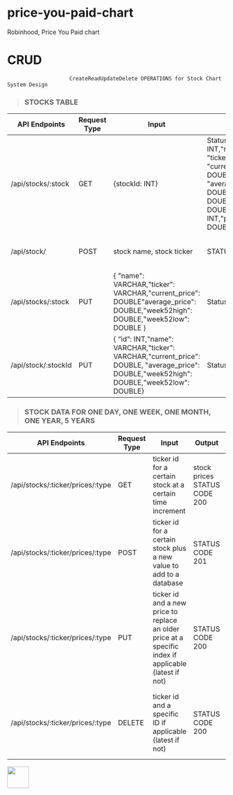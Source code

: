 # price-you-paid-chart
Robinhood, Price You Paid chart

# CRUD
                        
                        CreateReadUpdateDelete OPERATIONS for Stock Chart System Design



> ### STOCKS TABLE

| API Endpoints  | Request Type | Input | Output | Description  |
| ------------- | ------------- | ------------- | ------------- | ------------- | 
| /api/stocks/:stock | GET  | {stockId: INT} | Status: 200 {"id": INT,"name": VARCHAR "ticker": VARCHAR, "current_price": DOUBLE, "average_price": DOUBLE,"week52high": DOUBLE ,"week52low": DOUBLE,"stockId": INT,"pip": INT,"pia": DOUBLE,"pppi": INT}| This request will return record of the stockId request from stocks tables  |
| /api/stock/ | POST  | stock name, stock ticker   | STATUS CODE 201  | Insert a new stock into the database  | 
| /api/stocks/:stock | PUT  |  { "name": VARCHAR,"ticker": VARCHAR,"current_price": DOUBLE"average_price": DOUBLE,"week52high": DOUBLE,"week52low": DOUBLE }| Status:201 Created| This will add a new  record to stocks table |
| /api/stock/:stockId | PUT  |  { “id”: INT,"name": VARCHAR,"ticker": VARCHAR,"current_price": DOUBLE, "average_price": DOUBLE,"week52high": DOUBLE,"week52low": DOUBLE}| Status:200| This will update the given stockId if it exists in the stocks table.  |



> ### STOCK DATA FOR ONE DAY, ONE WEEK, ONE MONTH, ONE YEAR, 5 YEARS

| API Endpoints  | Request Type | Input | Output | Description  |
| ------------- | ------------- | ------------- | ------------- | ------------- | 
| /api/stocks/:ticker/prices/:type  | GET  | ticker id for a certain stock at a certain time increment  | stock prices STATUS CODE 200 | Get the stock prices for a given stock  |
| /api/stocks/:ticker/prices/:type  | POST  | ticker id for a certain stock plus a new value to add to a database  | STATUS CODE 201  | Add a new price for a given stock  | 
| /api/stocks/:ticker/prices/:type  | PUT  | ticker id and a new price to replace an older price at a specific index if applicable (latest if not)  | STATUS CODE 200  | Update a price (either the most recent or a specific price at a specific ID)  |
| /api/stocks/:ticker/prices/:type  | DELETE  | ticker id and a specific ID if applicable (latest if not)  | STATUS CODE 200  | Delete a price (either the most recent or a specific price at a specific ID)   |

<img align="center" width="50" height="50" src="http://www.fillmurray.com/50/50">
